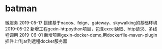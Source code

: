 # batman
微服务
2019-05-17
搭建基于nacos、feign、gateway、skywalking的基础环境
2019-05-22
新增工程gexin-httppython项目，包含excel读取、http请求、多线程调用
2019-06-01
新增项目gexin-docker-demo,用dockerfile-maven-plugin插件上传jar到远程docker服务器 
